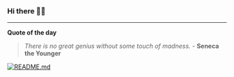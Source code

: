 ### Hi there 👋🏻


---

**Quote of the day**

> *There is no great genius without some touch of madness.* - **Seneca the Younger** 

[![README.md](https://github.com/marcolovazzano/marcolovazzano/actions/workflows/readme.yml/badge.svg?branch=main)](https://github.com/marcolovazzano/marcolovazzano/actions/workflows/readme.yml)
